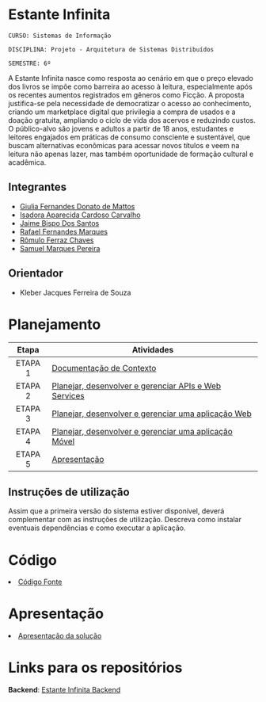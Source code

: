 # Estante Infinita

`CURSO: Sistemas de Informação`

`DISCIPLINA: Projeto - Arquitetura de Sistemas Distribuídos`

`SEMESTRE: 6º`

A Estante Infinita nasce como resposta ao cenário em que o preço elevado dos livros se impõe como barreira ao acesso à leitura, especialmente após os recentes aumentos registrados em gêneros como Ficção. A proposta justifica-se pela necessidade de democratizar o acesso ao conhecimento, criando um marketplace digital que privilegia a compra de usados e a doação gratuita, ampliando o ciclo de vida dos acervos e reduzindo custos. O público-alvo são jovens e adultos a partir de 18 anos, estudantes e leitores engajados em práticas de consumo consciente e sustentável, que buscam alternativas econômicas para acessar novos títulos e veem na leitura não apenas lazer, mas também oportunidade de formação cultural e acadêmica.

## Integrantes

- [Giulia Fernandes Donato de Mattos](https://github.com/giulia-donato)
- [Isadora Aparecida Cardoso Carvalho](https://github.com/isadoraacardoso)
- [Jaime Bispo Dos Santos](https://github.com/Jaimebispo)
- [Rafael Fernandes Marques](https://github.com/marquesrf-pucmg)
- [Rômulo Ferraz Chaves](https://github.com/RomuloFerrazChaves)
- [Samuel Marques Pereira](https://github.com/oSam2)

## Orientador

- Kleber Jacques Ferreira de Souza

# Planejamento

|  Etapa  | Atividades                                                                            |
| :-----: | ------------------------------------------------------------------------------------- |
| ETAPA 1 | [Documentação de Contexto](docs/contexto.md) <br>                                     |
| ETAPA 2 | [Planejar, desenvolver e gerenciar APIs e Web Services](docs/backend-apis.md) <br>    |
| ETAPA 3 | [Planejar, desenvolver e gerenciar uma aplicação Web](docs/frontend-web.md)           |
| ETAPA 4 | [Planejar, desenvolver e gerenciar uma aplicação Móvel](docs/frontend-mobile.md) <br> |
| ETAPA 5 | [Apresentação](presentation/README.md)                                                |

## Instruções de utilização

Assim que a primeira versão do sistema estiver disponível, deverá complementar com as instruções de utilização. Descreva como instalar eventuais dependências e como executar a aplicação.

# Código

<li><a href="src/README.md"> Código Fonte</a></li>

# Apresentação

<li><a href="presentation/README.md"> Apresentação da solução</a></li>

# Links para os repositórios

**Backend**: [Estante Infinita Backend](https://github.com/marquesrf-pucmg/estante-infinita-backend)
